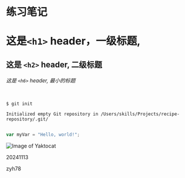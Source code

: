 # 练习笔记

# 这是`<h1>` header，一级标题,

## 这是 `<h2>` header, 二级标题

###### 这是 `<h6>` header, 最小的标题

```

$ git init

Initialized empty Git repository in /Users/skills/Projects/recipe-repository/.git/

```
``` javascript

var myVar = "Hello, world!";

```
![Image of Yaktocat](https://octodex.github.com/images/yaktocat.png)

20241113

zyh78
